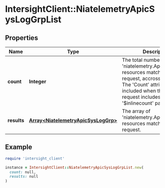 # IntersightClient::NiatelemetryApicSysLogGrpList

## Properties

| Name | Type | Description | Notes |
| ---- | ---- | ----------- | ----- |
| **count** | **Integer** | The total number of &#39;niatelemetry.ApicSysLogGrp&#39; resources matching the request, accross all pages. The &#39;Count&#39; attribute is included when the HTTP GET request includes the &#39;$inlinecount&#39; parameter. | [optional] |
| **results** | [**Array&lt;NiatelemetryApicSysLogGrp&gt;**](NiatelemetryApicSysLogGrp.md) | The array of &#39;niatelemetry.ApicSysLogGrp&#39; resources matching the request. | [optional] |

## Example

```ruby
require 'intersight_client'

instance = IntersightClient::NiatelemetryApicSysLogGrpList.new(
  count: null,
  results: null
)
```

